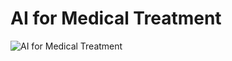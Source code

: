 # AI for Medical Treatment

<img src="https://www.mobihealthnews.com/sites/default/files/Doctor%20using%20hologram%2C%20virtual%20screen_Mobi%20-%20Getty_MR.Cole_Photographer_compressed.jpg" alt="AI for Medical Treatment">
